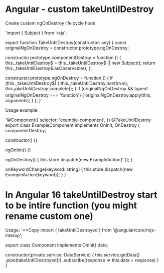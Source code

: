 # Angular - custom takeUntilDestroy
Create custom ngOnDestroy life cycle hook

`import { Subject } from 'rxjs';

export function TakeUntilDestroy(constructor: any) {
  const originalNgOnDestroy = constructor.prototype.ngOnDestroy;

  constructor.prototype.componentDestroy = function () {
    this._takeUntilDestroy$ = this._takeUntilDestroy$ || new Subject();
    return this._takeUntilDestroy$.asObservable();
  };

  constructor.prototype.ngOnDestroy = function () {
    if (this._takeUntilDestroy$) {
      this._takeUntilDestroy$.next(true);
      this._takeUntilDestroy$.complete();
    }
    if (originalNgOnDestroy && typeof originalNgOnDestroy === 'function') {
      originalNgOnDestroy.apply(this, arguments);
    }
  };
}`

Usage example:

`@Component({
  selector: 'example-component',
})
@TakeUntilDestroy
export class ExampleComponent implements OnInit, OnDestroy {
  componentDestroy;

  constructor() {}
  
  ngOnInit() {}

  ngOnDestroy() {
    this.store.dispatch(new ExampleAction(''));
  }
  
  onKeywordChange(keyword: string) {
    this.store.dispatch(new ExampleAction(keyword));
  }
}`

# In Angular 16 takeUntilDestroy start to be intire function (you might rename custom one)

Usage:
`<>Copy
import { takeUntilDestroyed } from '@angular/core/rxjs-interop';

export class Component implements OnInit{
  data;

  constructor(private service: DataService) {
    this.service.getData()
      .pipe(takeUntilDestroyed())
      .subscribe(response => this.data = response)
  }
}`
